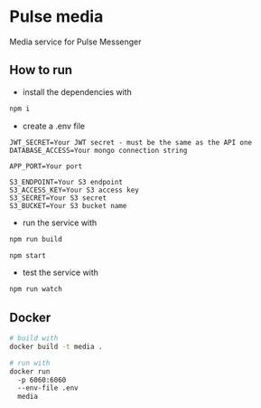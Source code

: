 # Pulse media

Media service for Pulse Messenger

## How to run

- install the dependencies with

```bash
npm i
```
  
- create a .env file

```env
JWT_SECRET=Your JWT secret - must be the same as the API one
DATABASE_ACCESS=Your mongo connection string

APP_PORT=Your port

S3_ENDPOINT=Your S3 endpoint
S3_ACCESS_KEY=Your S3 access key
S3_SECRET=Your S3 secret
S3_BUCKET=Your S3 bucket name
```

- run the service with

```bash
npm run build

npm start
```

- test the service with

```bash
npm run watch
```

## Docker

```bash
# build with
docker build -t media .

# run with
docker run 
  -p 6060:6060
  --env-file .env
  media
```

